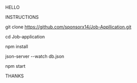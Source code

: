 
HELLO

INSTRUCTIONS

git clone https://github.com/sponsorx14/Job-Appllication.git

cd Job-application

npm install

json-server --watch db.json

npm start

THANKS
